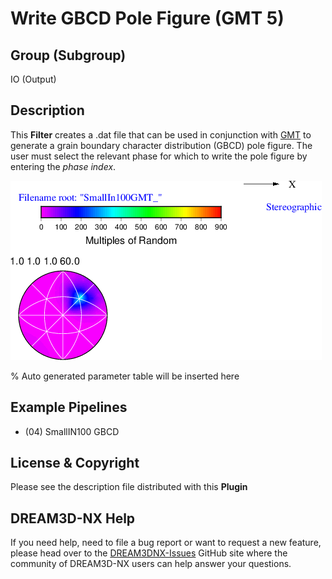 # Write GBCD Pole Figure (GMT 5)

## Group (Subgroup)

IO (Output)

## Description

This **Filter** creates a .dat file that can be used in conjunction with [GMT](http://gmt.soest.hawaii.edu/) to generate a grain boundary character distribution (GBCD) pole figure. The user must select the relevant phase for which to write the pole figure by entering the *phase index*.

![GMT Visualization of the Small IN100 GBCD Results](Images/WriteGBCDGMTFile.png)

% Auto generated parameter table will be inserted here

## Example Pipelines

+ (04) SmallIN100 GBCD

## License & Copyright

Please see the description file distributed with this **Plugin**

## DREAM3D-NX Help

If you need help, need to file a bug report or want to request a new feature, please head over to the [DREAM3DNX-Issues](https://github.com/BlueQuartzSoftware/DREAM3DNX-Issues/discussions) GitHub site where the community of DREAM3D-NX users can help answer your questions.
